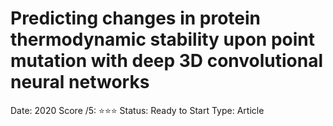 # Predicting changes in protein thermodynamic stability upon point mutation with deep 3D convolutional neural networks

Date: 2020
Score /5: ⭐️⭐️⭐️
Status: Ready to Start
Type: Article